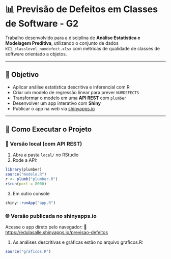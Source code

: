 # 📊 Previsão de Defeitos em Classes de Software - G2

Trabalho desenvolvido para a disciplina de **Análise Estatística e Modelagem Preditiva**, utilizando o conjunto de dados `KC1_classlevel_numdefect.xlsx` com métricas de qualidade de classes de software orientado a objetos.

---

## 🎯 Objetivo

- Aplicar análise estatística descritiva e inferencial com R  
- Criar um modelo de regressão linear para prever `NUMDEFECTS`  
- Transformar o modelo em uma **API REST** com `plumber`  
- Desenvolver um app interativo com **Shiny**  
- Publicar o app na web via [shinyapps.io](https://www.shinyapps.io)

---

## 🚀 Como Executar o Projeto

### 🔁 Versão local (com API REST)

1. Abra a pasta `local/` no RStudio  
2. Rode a API:

```r
library(plumber)
source("modelo.R")
r <- plumb("plumber.R")
r$run(port = 8000)
```
3. Em outro console
```r
shiny::runApp("app.R")
```

### 🌐 Versão publicada no shinyapps.io
Acesse o app direto pelo navegador:
🔗 https://edulasalle.shinyapps.io/previsao-defeitos

1. As análises descritivas e gráficas estão no arquivo graficos.R:
```r
source("graficos.R")
```
